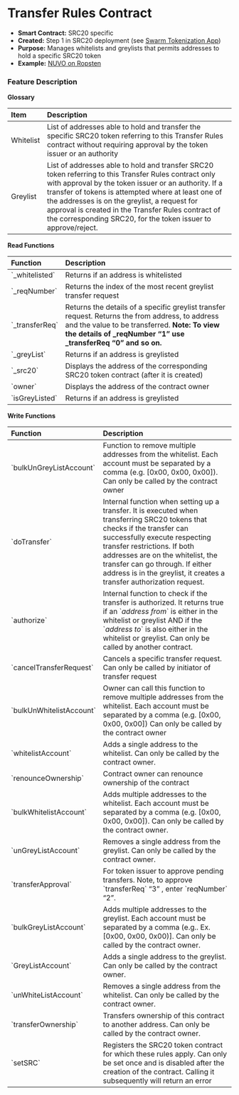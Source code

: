 # Transfer Rules Contract

* **Smart Contract:** SRC20 specific
* **Created:** Step 1 in SRC20 deployment \(see [Swarm Tokenization App](https://swarm.app/)\)
* **Purpose:** Manages whitelists and greylists that permits addresses to hold a specific SRC20 token
* **Example:**  [NUVO on Ropsten](https://ropsten.etherscan.io/address/0xad872227FBCEE4271a2F89C4c9B7df0cc86E0e71#code) 

### Feature Description

**Glossary**

| Item | Description |
| :--- | :--- |
| Whitelist | List of addresses able to hold and transfer the specific SRC20 token referring to this Transfer Rules contract without requiring approval by the token issuer or an authority |
| Greylist | List of addresses able to hold and transfer SRC20 token referring to this Transfer Rules contract only with approval by the token issuer or an authority. If a transfer of tokens is attempted where at least one of the addresses is on the greylist, a request for approval is created in the Transfer Rules contract of the corresponding SRC20, for the token issuer to approve/reject. |

**Read Functions**

| Function | Description |
| :--- | :--- |
| \`\_whitelisted\` | Returns if an address is whitelisted |
| \`\_reqNumber\` | Returns the index of the most recent greylist transfer request |
| \`\_transferReq\` | Returns the details of a specific greylist transfer request. Returns the from address, to address and the value to be transferred. **Note: To view the details of \_reqNumber “1” use \_transferReq “0” and so on.** |
| \`\_greyList\` | Returns if an address is greylisted |
| \`\_src20\` | Displays the address of the corresponding SRC20 token contract \(after it is created\) |
| \`owner\` | Displays the address of the contract owner |
| \`isGreyListed\` | Returns if an address is greylisted |

**Write Functions**

| Function | Description |
| :--- | :--- |
| \`bulkUnGreyListAccount\` | Function to remove multiple addresses from the whitelist. Each account must be separated by a comma \(e.g. \[0x00, 0x00, 0x00\]\). Can only be called by the contract owner |
| \`doTransfer\` | Internal function when setting up a transfer. It is executed when transferring SRC20 tokens that checks if the transfer can successfully execute respecting transfer restrictions. If both addresses are on the whitelist, the transfer can go through. If either address is in the greylist, it creates a transfer authorization request. |
| \`authorize\` | Internal function to check if the transfer is authorized. It returns true if an \`_address from_\` is either in the whitelist or greylist AND if the \`_address to_\` is also either in the whitelist or greylist. Can only be called by another contract. |
| \`cancelTransferRequest\` | Cancels a specific transfer request. Can only be called by initiator of transfer request |
| \`bulkUnWhitelistAccount\` | Owner can call this function to remove multiple addresses from the whitelist. Each account must be separated by a comma \(e.g. \[0x00, 0x00, 0x00\]\) Can only be called by the contract owner |
| \`whitelistAccount\` | Adds a single address to the whitelist. Can only be called by the contract owner. |
| \`renounceOwnership\` | Contract owner can renounce ownership of the contract |
| \`bulkWhitelistAccount\` | Adds multiple addresses to the whitelist. Each account must be separated by a comma \(e.g. \[0x00, 0x00, 0x00\]\). Can only be called by the contract owner. |
| \`unGreyListAccount\` | Removes a single address from the greylist. Can only be called by the contract owner. |
| \`transferApproval\` | For token issuer to approve pending transfers. Note, to approve \`transferReq\` “3” , enter \`reqNumber\` “2”. |
| \`bulkGreyListAccount\` | Adds multiple addresses to the greylist. Each account must be separated by a comma \(e.g.. Ex. \[0x00, 0x00, 0x00\)\]. Can only be called by the contract owner. |
| \`GreyListAccount\` | Adds a single address to the greylist. Can only be called by the contract owner. |
| \`unWhiteListAccount\` | Removes a single address from the whitelist. Can only be called by the contract owner. |
| \`transferOwnership\` | Transfers ownership of this contract to another address. Can only be called by the contract owner. |
| \`setSRC\` | Registers the SRC20 token contract for which these rules apply. Can only be set once and is disabled after the creation of the contract. Calling it subsequently will return an error |

